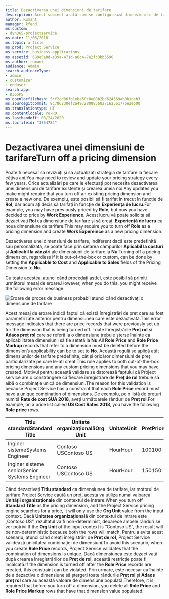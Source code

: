 ```yaml
---
title: Dezactivarea unei dimensiuni de tarifare
description: Acest subiect arată cum se configurează dimensiunile de tarifare în soluția Project service.
author: Rumant
manager: kfend
ms.custom:
- dyn365-projectservice
ms.date: 11/06/2018
ms.topic: article
ms.prod: Project Service
ms.service: business-applications
ms.assetid: 689e5a8d-e39a-471d-a6c4-7e2fc3bb5590
ms.author: rumant
audience: Admin
search.audienceType:
- admin
- customizer
- enduser
search.app:
- D365PS
ms.openlocfilehash: 5cf2cd86fb1eba50c8e08b2bd624669ab0b1deb3
ms.sourcegitcommit: 8c786230ef2a497280885b827162561776e2eb00
ms.translationtype: HT
ms.contentlocale: ro-RO
ms.lasthandoff: 03/24/2020
ms.locfileid: "3754784"
---
```

# <a name="turn-off-a-pricing-dimension"></a><span data-ttu-id="c8546-103">Dezactivarea unei dimensiuni de tarifare</span><span class="sxs-lookup"><span data-stu-id="c8546-103">Turn off a pricing dimension</span></span>

<span data-ttu-id="c8546-104">Poate fi necesar să revizuiți și să actualizați strategia de tarifare la fiecare câțiva ani.</span><span class="sxs-lookup"><span data-stu-id="c8546-104">You may need to review and update your pricing strategy every few years.</span></span> <span data-ttu-id="c8546-105">Orice actualizări pe care le efectuați pot necesita dezactivarea unei dimensiuni de tarifare existente și crearea uneia noi.</span><span class="sxs-lookup"><span data-stu-id="c8546-105">Any updates you make might require that you turn off an existing pricing dimension and create a new one.</span></span> <span data-ttu-id="c8546-106">De exemplu, este posibil să fi tarifat în trecut în funcție de **Rol**, dar acum ați decis să tarifați în funcție de **Experiența de lucru**.</span><span class="sxs-lookup"><span data-stu-id="c8546-106">For example, you may have previously priced by **Role**, but now you have decided to price by **Work Experience**.</span></span> <span data-ttu-id="c8546-107">Acest lucru vă poate solicita să dezactivați **Rol** ca dimensiune de tarifare și să creați **Experiență de lucru** ca noua dimensiune de tarifare.</span><span class="sxs-lookup"><span data-stu-id="c8546-107">This may require you to turn off **Role** as a pricing dimension and create **Work Expereince** as a new pricing dimension.</span></span> 

<span data-ttu-id="c8546-108">Dezactivarea unei dimensiuni de tarifare, indiferent dacă este predefinită sau personalizată, se poate face prin setarea câmpurilor **Aplicabil la costuri** și **Aplicabil la vânzări** ale dimensiunii de tarifare la **Nu**.</span><span class="sxs-lookup"><span data-stu-id="c8546-108">Turning off a pricing dimension, regardless if it is out-of-the-box or custom, can be done by setting the **Applicable to Cost** and **Applicable to Sales** fields of the Pricing Dimension to **No**.</span></span>

<span data-ttu-id="c8546-109">Cu toate acestea, atunci când procedați astfel, este posibil să primiți următorul mesaj de eroare.</span><span class="sxs-lookup"><span data-stu-id="c8546-109">However, when you do this, you might receive the following error message.</span></span>

![Eroare de proces de business probabil atunci când dezactivați o dimensiune de tarifare](media/Business-Process-Error.png)


<span data-ttu-id="c8546-111">Acest mesaj de eroare indică faptul că există înregistrări de preț care au fost parametrizate anterior pentru dimensiunea care este dezactivată.</span><span class="sxs-lookup"><span data-stu-id="c8546-111">This error message indicates that there are price records that were previously set up for the dimension that is being turned off.</span></span> <span data-ttu-id="c8546-112">Toate înregistrările **Preț rol** și **Adaos preț rol** care se referă la o dimensiune trebuie șterse înainte ca aplicabilitatea dimensiunii să fie setată la **Nu**.</span><span class="sxs-lookup"><span data-stu-id="c8546-112">All **Role Price** and **Role Price Markup** records that refer to a dimension must be deleted before the dimension’s applicability can be to set to **No**.</span></span> <span data-ttu-id="c8546-113">Această regulă se aplică atât dimensiunilor de tarifare predefinite, cât și oricăror dimensiuni de preț particularizate pe care le-ați creat.</span><span class="sxs-lookup"><span data-stu-id="c8546-113">This rule applies to both out-of-the-box pricing dimensions and any custom pricing dimensions that you may have created.</span></span> <span data-ttu-id="c8546-114">Motivul pentru această validare se datorează faptului că Project service are o constrângere că fiecare înregistrare de **Preț de rol** trebuie să aibă o combinație unică de dimensiuni.</span><span class="sxs-lookup"><span data-stu-id="c8546-114">The reason for this validation is because Project Service has a constraint that each **Role Price** record must have a unique combination of dimensions.</span></span> <span data-ttu-id="c8546-115">De exemplu, pe o listă de prețuri numită **Rate de cost SUA 2018**, aveți următoarele rânduri de **Preț rol**.</span><span class="sxs-lookup"><span data-stu-id="c8546-115">For example, on a price list called **US Cost Rates 2018**, you have the following **Role price** rows.</span></span> 

| <span data-ttu-id="c8546-116">Titlu standard</span><span class="sxs-lookup"><span data-stu-id="c8546-116">Standard Title</span></span>         | <span data-ttu-id="c8546-117">Unitate organizațională</span><span class="sxs-lookup"><span data-stu-id="c8546-117">Org Unit</span></span>    |<span data-ttu-id="c8546-118">Unitate</span><span class="sxs-lookup"><span data-stu-id="c8546-118">Unit</span></span>   |<span data-ttu-id="c8546-119">Preț</span><span class="sxs-lookup"><span data-stu-id="c8546-119">Price</span></span>  |<span data-ttu-id="c8546-120">Monedă</span><span class="sxs-lookup"><span data-stu-id="c8546-120">Currency</span></span>  |
| -----------------------|-------------|-------|-------|----------|
| <span data-ttu-id="c8546-121">Inginer sisteme</span><span class="sxs-lookup"><span data-stu-id="c8546-121">Systems Engineer</span></span>|<span data-ttu-id="c8546-122">Contoso US</span><span class="sxs-lookup"><span data-stu-id="c8546-122">Contoso US</span></span>|<span data-ttu-id="c8546-123">Hour</span><span class="sxs-lookup"><span data-stu-id="c8546-123">Hour</span></span>| <span data-ttu-id="c8546-124">100</span><span class="sxs-lookup"><span data-stu-id="c8546-124">100</span></span>|<span data-ttu-id="c8546-125">USD</span><span class="sxs-lookup"><span data-stu-id="c8546-125">USD</span></span>|
| <span data-ttu-id="c8546-126">Inginer sisteme senior</span><span class="sxs-lookup"><span data-stu-id="c8546-126">Senior Systems Engineer</span></span>|<span data-ttu-id="c8546-127">Contoso US</span><span class="sxs-lookup"><span data-stu-id="c8546-127">Contoso US</span></span>|<span data-ttu-id="c8546-128">Hour</span><span class="sxs-lookup"><span data-stu-id="c8546-128">Hour</span></span>| <span data-ttu-id="c8546-129">150</span><span class="sxs-lookup"><span data-stu-id="c8546-129">150</span></span>| <span data-ttu-id="c8546-130">USD</span><span class="sxs-lookup"><span data-stu-id="c8546-130">USD</span></span>|


<span data-ttu-id="c8546-131">Când dezactivați **Titlu standard** ca dimensiunea de tarifare, iar motorul de tarifare Project Service caută un preț, acesta va utiliza numai valoarea **Unității organizaționale** din contextul de intrare.</span><span class="sxs-lookup"><span data-stu-id="c8546-131">When you turn off **Standard Title** as the pricing dimension, and the Project Service pricing engine searches for a price, it will only use the **Org Unit** value from the input context.</span></span> <span data-ttu-id="c8546-132">Dacă **Unitatea organizațională** din contextul de intrare este „Contoso US", rezultatul va fi non-determinist, deoarece ambele rânduri se vor potrivi.</span><span class="sxs-lookup"><span data-stu-id="c8546-132">If the **Org Unit** of the input context is “Contoso US”, the result will be non-deterministic because both the rows will match.</span></span> <span data-ttu-id="c8546-133">Pentru a evita acest scenariu, atunci când creați înregistrări de **Preț de rol**, Project Service validează unicitatea combinației de dimensiuni.</span><span class="sxs-lookup"><span data-stu-id="c8546-133">To avoid this scenario, when you create **Role Price** records, Project Service validates that the combination of dimensions is unique.</span></span> <span data-ttu-id="c8546-134">Dacă dimensiunea este dezactivată după crearea înregistrărilor de **Preț de rol**, această restricție poate fi încălcată.</span><span class="sxs-lookup"><span data-stu-id="c8546-134">If the dimension is turned off after the **Role Price** records are created, this constraint can be violated.</span></span> <span data-ttu-id="c8546-135">Prin urmare, este necesar ca înainte de a dezactiva o dimensiune să ștergeți toate rândurile **Preț rol** și **Adaos preț rol** care au această valoare de dimensiune populată.</span><span class="sxs-lookup"><span data-stu-id="c8546-135">Therefore, it is required that before you turn off a dimension, you delete all **Role Price** and **Role Price Markup** rows that have that dimension value populated.</span></span>

